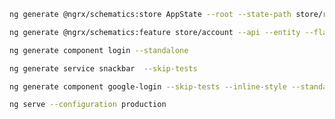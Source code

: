 ````bash
ng generate @ngrx/schematics:store AppState --root --state-path store/root --minimal --skip-tests --defaults
````
````bash
ng generate @ngrx/schematics:feature store/account --api --entity --flat false --skip-tests --defaults
````
````bash
ng generate component login --standalone
````
````bash
ng generate service snackbar  --skip-tests 
````
````bash
ng generate component google-login --skip-tests --inline-style --standalone
````
````bash
ng serve --configuration production
````
